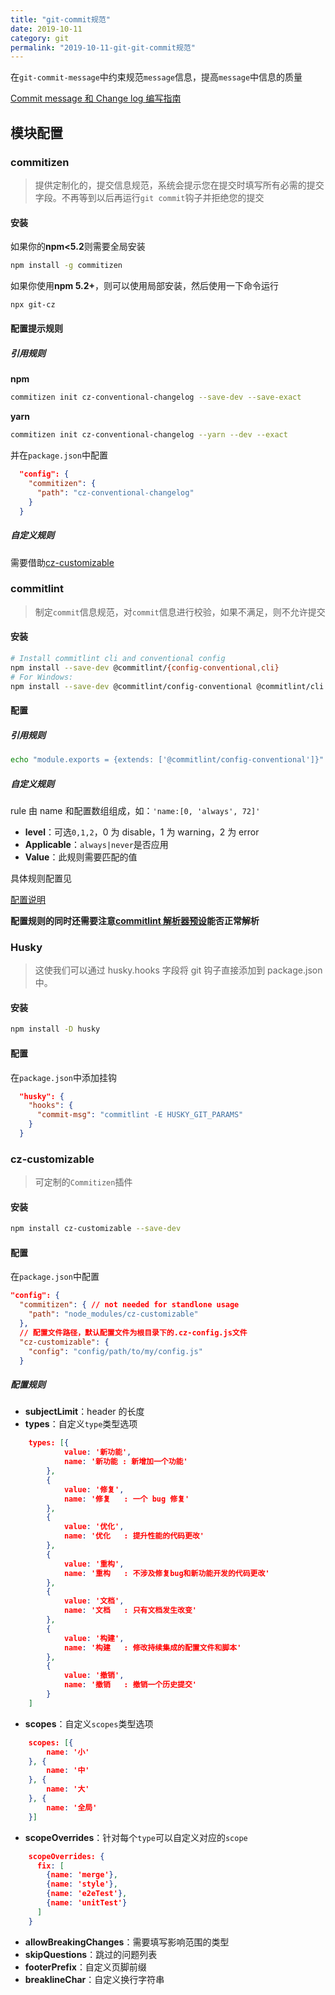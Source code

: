 ```yaml
---
title: "git-commit规范"
date: 2019-10-11
category: git
permalink: "2019-10-11-git-git-commit规范"
---
```

在`git-commit-message`中约束规范`message`信息，提高`message`中信息的质量

[Commit message 和 Change log 编写指南](http://www.ruanyifeng.com/blog/2016/01/commit_message_change_log.html)

## 模块配置

### commitizen

> 提供定制化的，提交信息规范，系统会提示您在提交时填写所有必需的提交字段。不再等到以后再运行`git commit`钩子并拒绝您的提交

#### 安装

如果你的**npm<5.2**则需要全局安装

```bash
npm install -g commitizen
```

如果你使用**npm 5.2+**，则可以使用局部安装，然后使用一下命令运行

```bash
npx git-cz
```

#### 配置提示规则

##### 引用规则

**npm**

```bash
commitizen init cz-conventional-changelog --save-dev --save-exact
```

**yarn**

```bash
commitizen init cz-conventional-changelog --yarn --dev --exact
```

并在`package.json`中配置

```json
  "config": {
    "commitizen": {
      "path": "cz-conventional-changelog"
    }
  }
```

##### 自定义规则

需要借助[cz-customizable](#cz-customizable)

### commitlint

> 制定`commit`信息规范，对`commit`信息进行校验，如果不满足，则不允许提交

#### 安装

```bash
# Install commitlint cli and conventional config
npm install --save-dev @commitlint/{config-conventional,cli}
# For Windows:
npm install --save-dev @commitlint/config-conventional @commitlint/cli
```

#### 配置

##### 引用规则

```bash
echo "module.exports = {extends: ['@commitlint/config-conventional']}" > commitlint.config.js
```

##### 自定义规则

rule 由 name 和配置数组组成，如：`'name:[0, 'always', 72]'`

- **level**：可选`0,1,2`，0 为 disable，1 为 warning，2 为 error
- **Applicable**：`always|never`是否应用
- **Value**：此规则需要匹配的值

具体规则配置见

[配置说明](https://github.com/conventional-changelog/commitlint/blob/master/docs/reference-rules.md)

**配置规则的同时还需要注意[commitlint 解析器预设](https://commitlint.js.org/#/reference-configuration?id=parser-presets)能否正常解析**

### Husky

> 这使我们可以通过 husky.hooks 字段将 git 钩子直接添加到 package.json 中。

#### 安装

```bash
npm install -D husky
```

#### 配置

在`package.json`中添加挂钩

```json
  "husky": {
    "hooks": {
      "commit-msg": "commitlint -E HUSKY_GIT_PARAMS"
    }
  }
```

### cz-customizable

> 可定制的`Commitizen`插件

#### 安装

```bash
npm install cz-customizable --save-dev
```

#### 配置

在`package.json`中配置

```json
"config": {
  "commitizen": { // not needed for standlone usage
    "path": "node_modules/cz-customizable"
  },
  // 配置文件路径，默认配置文件为根目录下的.cz-config.js文件
  "cz-customizable": {
    "config": "config/path/to/my/config.js"
  }
```

##### 配置规则

- **subjectLimit**：header 的长度
- **types**：自定义`type`类型选项

```json
    types: [{
            value: '新功能',
            name: '新功能 : 新增加一个功能'
        },
        {
            value: '修复',
            name: '修复   : 一个 bug 修复'
        },
        {
            value: '优化',
            name: '优化   : 提升性能的代码更改'
        },
        {
            value: '重构',
            name: '重构   : 不涉及修复bug和新功能开发的代码更改'
        },
        {
            value: '文档',
            name: '文档   : 只有文档发生改变'
        },
        {
            value: '构建',
            name: '构建   : 修改持续集成的配置文件和脚本'
        },
        {
            value: '撤销',
            name: '撤销   : 撤销一个历史提交'
        }
    ]
```

- **scopes**：自定义`scopes`类型选项

```json
    scopes: [{
        name: '小'
    }, {
        name: '中'
    }, {
        name: '大'
    }, {
        name: '全局'
    }]
```

- **scopeOverrides**：针对每个`type`可以自定义对应的`scope`

```json
    scopeOverrides: {
      fix: [
        {name: 'merge'},
        {name: 'style'},
        {name: 'e2eTest'},
        {name: 'unitTest'}
      ]
    }
```

- **allowBreakingChanges**：需要填写影响范围的类型
- **skipQuestions**：跳过的问题列表
- **footerPrefix**：自定义页脚前缀
- **breaklineChar**：自定义换行字符串